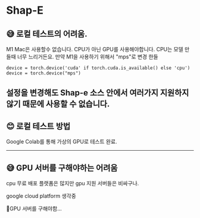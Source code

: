 # Shap-E

## 😅 로컬 테스트의 어려움.

M1 Mac은 사용할수 없습니다. CPU가 아닌 GPU를 사용해야합니다. CPU는 모델 만들때 너무 느리거든요. 만약 M1을 사용하기 위해서 "mps"로 변경 한들

```
device = torch.device('cuda' if torch.cuda.is_available() else 'cpu')
device = torch.device("mps")
```
설정을 변경해도 Shap-e 소스 안에서 여러가지 지원하지 않기 때문에 사용할 수 없습니다.
---
## 😊 로컬 테스트 방법

Google Colab를 통해 가상의 GPU로 테스트 완료.

---
## 😅 GPU 서버를 구해야하는 어려움

cpu 무료 배포 플랫폼은 많지만
gpu 지원 서버들은 비싸구나.

google cloud platform 생각중

GPU 서버를 구해야함...
